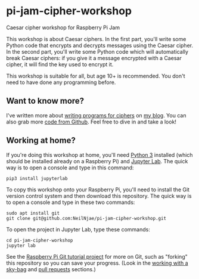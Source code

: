 # pi-jam-cipher-workshop
Caesar cipher workshop for Raspberry Pi Jam

This workshop is about Caesar ciphers. In the first part, you'll write some Python code that encrypts and decrypts messages using the Caesar cipher. In the second part, you'll write some Python code which will automatically break Caesar ciphers: if you give it a message encrypted with a Caesar cipher, it will find the key used to encrypt it.

This workshop is suitable for all, but age 10+ is recommended. You don't need to have done any programming before.

## Want to know more?

I've written more about [writing programs for ciphers](https://work.njae.me.uk/tag/codes-and-ciphers/) on [my blog](https://work.njae.me.uk/). You can also grab more [code from Github](https://github.com/NeilNjae/cipher-tools/). Feel free to dive in and take a look!

## Working at home?

If you're doing this workshop at home, you'll need [Python 3](https://www.python.org/downloads/) installed (which should be installed already on a Raspberry Pi) and [Jupyter Lab](https://github.com/jupyterlab/jupyterlab). The quick way is to open a console and type in this command:

```
pip3 install jupyterlab
```

To copy this workshop onto your Raspberry Pi, you'll need to install the Git version control system and then download this repository. The quick way is to open a console and type in these two commands:

```
sudo apt install git
git clone git@github.com:NeilNjae/pi-jam-cipher-workshop.git
```

To open the project in Jupyter Lab, type these commands:

```
cd pi-jam-cipher-workshop
jupyter lab
```

See the [Raspberry Pi Git tutorial project](https://projects.raspberrypi.org/en/projects/getting-started-with-git) for more on Git, such as "forking" this repository so you can save your progress. (Look in the [working with a sky-bag](https://projects.raspberrypi.org/en/projects/getting-started-with-git/10) and [pull requests](https://projects.raspberrypi.org/en/projects/getting-started-with-git/13) sections.)
